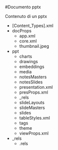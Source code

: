 #Documento pptx

Contenuto di un pptx

* [Content_Types].xml
* docProps
  * app.xml
  * core.xml
  * thumbnail.jpeg
* ppt
  * charts
  * drawings
  * embeddings
  * media
  * notesMasters
  * notesSlides
  * presentation.xml
  * presProps.xml
  * _rels
  * slideLayouts
  * slideMasters
  * slides
  * tableStyles.xml
  * tags
  * theme
  * viewProps.xml
* _rels
  * .rels
